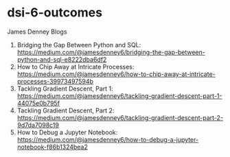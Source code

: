 # dsi-6-outcomes

James Denney Blogs

1) Bridging the Gap Between Python and SQL: https://medium.com/@jamesdenney6/bridging-the-gap-between-python-and-sql-e8222dba6df2
2) How to Chip Away at Intricate Processes: https://medium.com/@jamesdenney6/how-to-chip-away-at-intricate-processes-39973497594b
3) Tackling Gradient Descent, Part 1: https://medium.com/@jamesdenney6/tackling-gradient-descent-part-1-44075e0b795f
4) Tackling Gradient Descent, Part 2: https://medium.com/@jamesdenney6/tackling-gradient-descent-part-2-9d7da7098c19
5) How to Debug a Jupyter Notebook: https://medium.com/@jamesdenney6/how-to-debug-a-jupyter-notebook-f86b1324bea2
